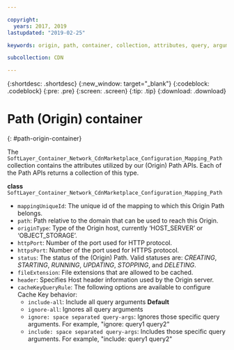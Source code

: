 ```yaml
---

copyright:
  years: 2017, 2019
lastupdated: "2019-02-25"

keywords: origin, path, container, collection, attributes, query, arguments, class, API

subcollection: CDN

---
```


{:shortdesc: .shortdesc}
{:new_window: target="_blank"}
{:codeblock: .codeblock}
{:pre: .pre}
{:screen: .screen}
{:tip: .tip}
{:download: .download}  

# Path (Origin) container
{: #path-origin-container}

The `SoftLayer_Container_Network_CdnMarketplace_Configuration_Mapping_Path` collection contains the attributes utilized by our (Origin) Path APIs. Each of the Path APIs returns a collection of this type.

**class** `SoftLayer_Container_Network_CdnMarketplace_Configuration_Mapping_Path`  

* `mappingUniqueId`: The unique id of the mapping to which this Origin Path belongs.  
* `path`:  Path relative to the domain that can be used to reach this Origin.  
* `originType`: Type of the Origin host, currently ‘HOST\_SERVER’ or ‘OBJECT\_STORAGE’.  
* `httpPort`: Number of the port used for HTTP protocol.  
* `httpsPort`: Number of the port used for HTTPS protocol.  
* `status`: The status of the (Origin) Path. Valid statuses are: _CREATING_, _STARTING_, _RUNNING_, _UPDATING_, _STOPPING_, and _DELETING_.
* `fileExtension`: File extensions that are allowed to be cached.  
* `header`: Specifies Host header information used by the Origin server.
* `cacheKeyQueryRule`: The following options are available to configure Cache Key behavior:
  * `include-all`: Include all query arguments **Default**
  * `ignore-all`: Ignores all query arguments
  * `ignore: space separated query-args`: Ignores those specific query arguments. For example, "ignore: query1 query2"
  * `include: space separated query-args`: Includes those specific query arguments. For example, "include: query1 query2"
